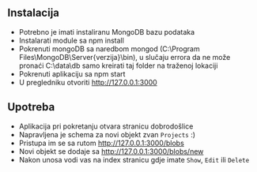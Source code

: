 ## Instalacija
- Potrebno je imati instaliranu MongoDB bazu podataka
- Instalarati module sa npm install 
- Pokrenuti mongoDB sa naredbom mongod (C:\Program Files\MongoDB\Server\{verzija}\bin), u slučaju errora da ne može pronaći  C:\data\db samo kreirati taj folder na traženoj lokaciji
- Pokrenuti aplikaciju sa npm start
- U pregledniku otvoriti http://127.0.0.1:3000

## Upotreba
- Aplikacija pri pokretanju otvara stranicu dobrodošlice
- Napravljena je schema za novi objekt zvan `Projects` :)
- Pristupa im se sa rutom http://127.0.0.1:3000/blobs
- Novi objekt se dodaje sa http://127.0.0.1:3000/blobs/new 
- Nakon unosa vodi vas na index stranicu gdje imate `Show`, `Edit` ili `Delete` 